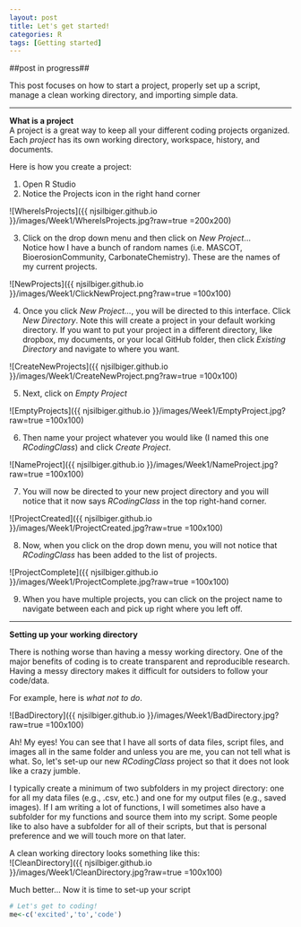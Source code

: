 ```yaml
---
layout: post
title: Let's get started!
categories: R
tags: [Getting started]
---
```

##post in progress##

This post focuses on how to start a project, properly set up a script, manage a clean working directory, and importing simple data.

----------

**What is a project**   
A project is a great way to keep all your different coding projects organized.  Each *project* has its own working directory, workspace, history, and documents. 

Here is how you create a project:  


1) Open R Studio  
2) Notice the Projects icon in the right hand corner 
 
![WhereIsProjects]({{ njsilbiger.github.io }}/images/Week1/WhereIsProjects.jpg?raw=true =200x200)
  
3)  Click on the drop down menu and then click on *New Project*...    
Notice how I have a bunch of random names (i.e. MASCOT, BioerosionCommunity, CarbonateChemistry).  These are the names of my current projects.
  
![NewProjects]({{ njsilbiger.github.io }}/images/Week1/ClickNewProject.png?raw=true =100x100)  

4) Once you click *New Project...*, you will be directed to this interface. Click *New Directory*.  Note this will create a project in your default working directory. If you want to put your project in a different directory, like dropbox, my documents, or your local GitHub folder, then click *Existing Directory* and navigate to where you want.  

![CreateNewProjects]({{ njsilbiger.github.io }}/images/Week1/CreateNewProject.png?raw=true =100x100)  

5) Next, click on *Empty Project*

![EmptyProjects]({{ njsilbiger.github.io }}/images/Week1/EmptyProject.jpg?raw=true =100x100)  

6) Then name your project whatever you would like (I named this one *RCodingClass*) and click *Create Project*.  

![NameProject]({{ njsilbiger.github.io }}/images/Week1/NameProject.jpg?raw=true =100x100)  

7) You will now be directed to your new project directory and you will notice that it now says *RCodingClass* in the top right-hand corner.  


![ProjectCreated]({{ njsilbiger.github.io }}/images/Week1/ProjectCreated.jpg?raw=true =100x100)  

8) Now, when you click on the drop down menu, you will not notice that *RCodingClass* has been added to the list of projects.   

![ProjectComplete]({{ njsilbiger.github.io }}/images/Week1/ProjectComplete.jpg?raw=true =100x100)  

9) When you have multiple projects, you can click on the project name to navigate between each and pick up right where you left off.

----------

**Setting up your working directory**  

There is nothing worse than having a messy working directory.  One of the major benefits of coding is to create transparent and reproducible research.  Having a messy directory makes it difficult for outsiders to follow your code/data.

For example, here is *what not to do*.  


![BadDirectory]({{ njsilbiger.github.io }}/images/Week1/BadDirectory.jpg?raw=true =100x100)  

Ah! My eyes! You can see that I have all sorts of data files, script files, and images all in the same folder and unless you are me, you can not tell what is what. So, let's set-up our new *RCodingClass* project so that it does not look like a crazy jumble.  

I typically create a minimum of two subfolders in my project directory: one for all my data files (e.g., .csv, etc.) and one for my output files (e.g., saved images). If I am writing a lot of functions, I will sometimes also have a subfolder for my functions and source them into my script. Some people like to also have a subfolder for all of their scripts, but that is personal preference and we will touch more on that later.    
 
A clean working directory looks something like this:  
![CleanDirectory]({{ njsilbiger.github.io }}/images/Week1/CleanDirectory.jpg?raw=true =100x100)  

Much better... Now it is time to set-up your script 
```R
# Let's get to coding! 
me<-c('excited','to','code')
```
